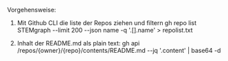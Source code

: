 Vorgehensweise:

1. Mit Github CLI die liste der Repos ziehen und filtern
gh repo list STEMgraph --limit 200 --json name -q '.[].name' > repolist.txt

2. Inhalt der README.md als plain text:
gh api /repos/{owner}/{repo}/contents/README.md --jq '.content' | base64 -d

